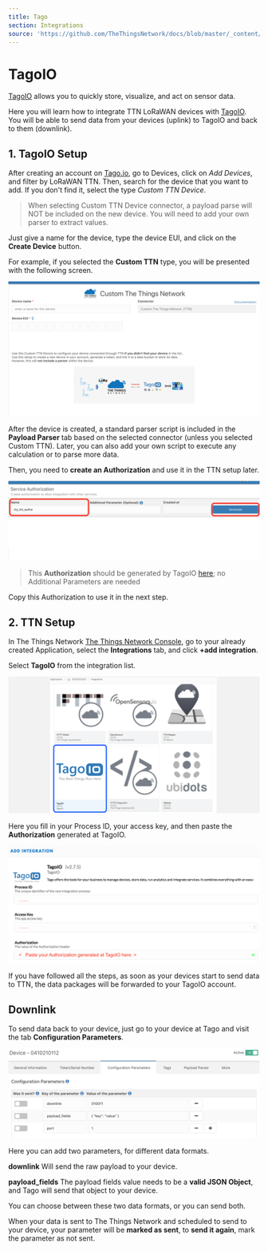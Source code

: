 ```yaml
---
title: Tago
section: Integrations
source: 'https://github.com/TheThingsNetwork/docs/blob/master/_content/applications/tago/index.md'
---
```


# TagoIO

[TagoIO](https://tago.io/) allows you to quickly store, visualize, and act on sensor data.

Here you will learn how to integrate TTN LoRaWAN devices with [TagoIO](https://tago.io/). You will be able to send data from your devices (uplink) to TagoIO and back to them (downlink).


## 1. TagoIO Setup
After creating an account on [Tago.io](https://tago.io/), go to Devices, click on *Add Devices*, and filter by LoRaWAN TTN. Then, search for the device that you want to add. If you don't find it, select the type *Custom TTN Device*.

> When selecting Custom TTN Device connector, a payload parse will NOT be included on the new device. You will need to add your own parser to extract values. 

Just give a name for the device, type the device EUI, and click on the **Create Device** button. 

For example, if you selected the **Custom TTN** type, you will be presented with the following screen. 

![Add-integration](Tago2.png)

After the device is created, a standard parser script is included in the **Payload Parser** tab based on the selected connector (unless you selected Custom TTN). Later, you can also add your own script to execute any calculation or to parse more data. 

Then, you need to **create an Authorization** and use it in the TTN setup later. 

![Add-integration](Tago4.png)

> This **Authorization** should be generated by TagoIO [here](https://admin.tago.io/devices/authorization); no Additional Parameters are needed

Copy this Authorization to use it in the next step.

## 2. TTN Setup

In The Things Network [The Things Network Console](https://console.thethingsnetwork.org/), go to your already created Application, select the **Integrations** tab, and click **+add integration**.

Select **TagoIO** from the integration list.

![Add-integration](Tago1.png)

Here you fill in your Process ID, your access key, and then paste the **Authorization** generated at TagoIO.

![Create-integration](Tago3.png)

If you have followed all the steps, as soon as your devices start to send data to TTN, the data packages will be forwarded to your TagoIO account.


## Downlink

To send data back to your device, just go to your device at Tago and visit the tab **Configuration Parameters**.

![Downlink](Tago5.png)

Here you can add two parameters, for different data formats.

**downlink** 
Will send the raw payload to your device.

**payload_fields** 
The payload fields value needs to be a **valid JSON Object**, and Tago will send that object to your device.

You can choose between these two data formats, or you can send both.

When your data is sent to The Things Network and scheduled to send to your device, your parameter will be **marked as sent**, to **send it again**, mark the parameter as not sent.

